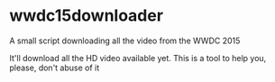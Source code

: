 # wwdc15downloader
A small script downloading all the video from the WWDC 2015

It'll download all the HD video available yet.
This is a tool to help you, please, don't abuse of it
